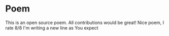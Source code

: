 # Poem
This is an open source poem. All contributions would be great!
Nice poem, I rate 8/8
I'm writing a new line as You expect